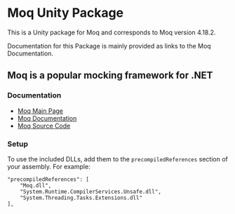 # Moq Unity Package

This is a Unity package for Moq and corresponds to Moq version 4.18.2.

Documentation for this Package is mainly provided as links to the Moq Documentation.

## Moq is a popular mocking framework for .NET

### Documentation

* [Moq Main Page](http://moq.github.io/moq4/) 
* [Moq Documentation](https://github.com/Moq/moq4/wiki/Quickstart)
* [Moq Source Code](https://github.com/moq/moq4)

### Setup

To use the included DLLs, add them to the `precompiledReferences` section of your assembly. For example:

```
"precompiledReferences": [
    "Moq.dll",
    "System.Runtime.CompilerServices.Unsafe.dll",
    "System.Threading.Tasks.Extensions.dll"
],
```
